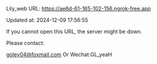 Lily_web URL: https://ae6d-61-165-102-156.ngrok-free.app

Updated at: 2024-12-09 17:56:55

If you cannot open this URL, the server might be down.

Please contact: 

goley04@foxmail.com Or Wechat:GL_yeaH